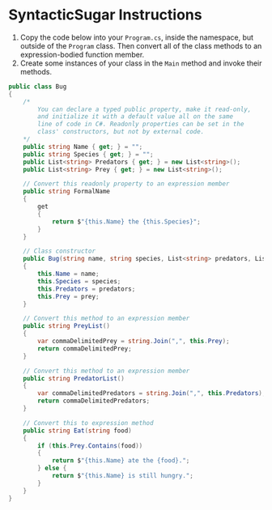# **SyntacticSugar Instructions**

1. Copy the code below into your `Program.cs`, inside the namespace, but outside of the `Program` class.  Then convert all of the class methods to an expression-bodied function member.
2. Create some instances of your class in the `Main` method and invoke their methods.

```csharp
public class Bug
{
    /*
        You can declare a typed public property, make it read-only,
        and initialize it with a default value all on the same
        line of code in C#. Readonly properties can be set in the
        class' constructors, but not by external code.
    */
    public string Name { get; } = "";
    public string Species { get; } = "";
    public List<string> Predators { get; } = new List<string>();
    public List<string> Prey { get; } = new List<string>();

    // Convert this readonly property to an expression member
    public string FormalName
    {
        get
        {
            return $"{this.Name} the {this.Species}";
        }
    }

    // Class constructor
    public Bug(string name, string species, List<string> predators, List<string> prey)
    {
        this.Name = name;
        this.Species = species;
        this.Predators = predators;
        this.Prey = prey;
    }

    // Convert this method to an expression member
    public string PreyList()
    {
        var commaDelimitedPrey = string.Join(",", this.Prey);
        return commaDelimitedPrey;
    }

    // Convert this method to an expression member
    public string PredatorList()
    {
        var commaDelimitedPredators = string.Join(",", this.Predators);
        return commaDelimitedPredators;
    }

    // Convert this to expression method
    public string Eat(string food)
    {
        if (this.Prey.Contains(food))
        {
            return $"{this.Name} ate the {food}.";
        } else {
            return $"{this.Name} is still hungry.";
        }
    }
}
```
